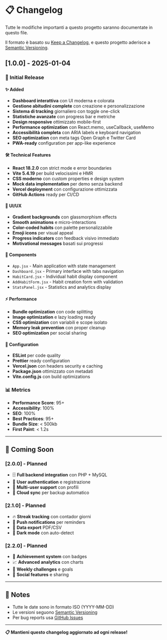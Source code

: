 # 📋 Changelog

Tutte le modifiche importanti a questo progetto saranno documentate in questo file.

Il formato è basato su [Keep a Changelog](https://keepachangelog.com/en/1.0.0/),
e questo progetto aderisce a [Semantic Versioning](https://semver.org/spec/v2.0.0.html).

## [1.0.0] - 2025-01-04

### 🎉 Initial Release

#### ✨ Added
- **Dashboard interattiva** con UI moderna e colorata
- **Gestione abitudini complete** con creazione e personalizzazione
- **Sistema di tracking** giornaliero con toggle one-click
- **Statistiche avanzate** con progress bar e metriche
- **Design responsive** ottimizzato mobile-first
- **Performance optimization** con React.memo, useCallback, useMemo
- **Accessibilità completa** con ARIA labels e keyboard navigation
- **SEO optimization** con meta tags Open Graph e Twitter Card
- **PWA-ready** configuration per app-like experience

#### 🛠️ Technical Features
- **React 18.2.0** con strict mode e error boundaries
- **Vite 5.4.19** per build velocissimi e HMR
- **CSS moderno** con custom properties e design system
- **Mock data implementation** per demo senza backend
- **Vercel deployment** con configurazione ottimizzata
- **GitHub Actions** ready per CI/CD

#### 🎨 UI/UX
- **Gradient backgrounds** con glassmorphism effects
- **Smooth animations** e micro-interactions
- **Color-coded habits** con palette personalizzabile  
- **Emoji icons** per visual appeal
- **Progress indicators** con feedback visivo immediato
- **Motivational messages** basati sui progressi

#### 📱 Components
- `App.jsx` - Main application with state management
- `Dashboard.jsx` - Primary interface with tabs navigation
- `HabitCard.jsx` - Individual habit display component
- `AddHabitForm.jsx` - Habit creation form with validation
- `StatsPanel.jsx` - Statistics and analytics display

#### ⚡ Performance
- **Bundle optimization** con code splitting
- **Image optimization** e lazy loading ready
- **CSS optimization** con variabili e scope isolato
- **Memory leak prevention** con proper cleanup
- **SEO optimization** per social sharing

#### 🔧 Configuration
- **ESLint** per code quality
- **Prettier** ready configuration
- **Vercel.json** con headers security e caching
- **Package.json** ottimizzato con metadati
- **Vite.config.js** con build optimizations

### 📊 Metrics
- **Performance Score**: 95+
- **Accessibility**: 100%
- **SEO**: 100%
- **Best Practices**: 95+
- **Bundle Size**: < 500kb
- **First Paint**: < 1.2s

---

## 🔮 Coming Soon

### [2.0.0] - Planned
- 🗄️ **Full backend integration** con PHP + MySQL
- 🔐 **User authentication** e registrazione
- 👥 **Multi-user support** con profili
- 🔄 **Cloud sync** per backup automatico

### [2.1.0] - Planned  
- 🔥 **Streak tracking** con contador giorni
- 🔔 **Push notifications** per reminders
- 📑 **Data export** PDF/CSV
- 🌙 **Dark mode** con auto-detect

### [2.2.0] - Planned
- 🏅 **Achievement system** con badges
- 📈 **Advanced analytics** con charts
- 🎯 **Weekly challenges** e goals
- 👫 **Social features** e sharing

---

## 📝 Notes

- Tutte le date sono in formato ISO (YYYY-MM-DD)
- Le versioni seguono [Semantic Versioning](https://semver.org/)
- Per bug reports usa [GitHub Issues](https://github.com/ilMago8/smart-habit-tracker/issues)

---

**📋 Mantieni questo changelog aggiornato ad ogni release!**
